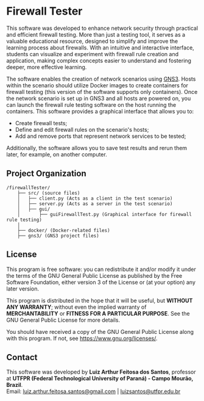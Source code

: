 # Firewall Tester

This software was developed to enhance network security through practical and efficient firewall testing. More than just a testing tool, it serves as a valuable educational resource, designed to simplify and improve the learning process about firewalls. With an intuitive and interactive interface, students can visualize and experiment with firewall rule creation and application, making complex concepts easier to understand and fostering deeper, more effective learning.

The software enables the creation of network scenarios using [GNS3](https://www.gns3.com/). Hosts within the scenario should utilize Docker images to create containers for firewall testing (this version of the software supports only containers). Once the network scenario is set up in GNS3 and all hosts are powered on, you can launch the firewall rule testing software on the host running the containers. This software provides a graphical interface that allows you to:

- Create firewall tests;  
- Define and edit firewall rules on the scenario's hosts;  
- Add and remove ports that represent network services to be tested;  

Additionally, the software allows you to save test results and rerun them later, for example, on another computer.

## Project Organization

```
/firewallTester/  
    ├── src/ (source files)  
    │   ├── client.py (Acts as a client in the test scenario)  
    │   ├── server.py (Acts as a server in the test scenario)  
    │   ├── gui/  
    │       ├── guiFirewallTest.py (Graphical interface for firewall rule testing)  
    │  
    ├── docker/ (Docker-related files)  
    ├── gns3/ (GNS3 project files)  
```

## License

This program is free software: you can redistribute it and/or modify it under the terms of the GNU General Public License as published by the Free Software Foundation, either version 3 of the License or (at your option) any later version.

This program is distributed in the hope that it will be useful, but **WITHOUT ANY WARRANTY**; without even the implied warranty of **MERCHANTABILITY** or **FITNESS FOR A PARTICULAR PURPOSE**. See the GNU General Public License for more details.

You should have received a copy of the GNU General Public License along with this program. If not, see <https://www.gnu.org/licenses/>.

## Contact

This software was developed by **Luiz Arthur Feitosa dos Santos**, professor at **UTFPR (Federal Technological University of Paraná) - Campo Mourão, Brazil**.  
Email: <luiz.arthur.feitosa.santos@gmail.com> | <luizsantos@utfpr.edu.br>